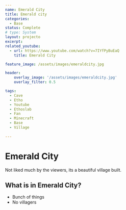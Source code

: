 ```yaml
---
name: Emerald City
title: Emerald city
categories:
  - Base
status: Complete
# type: System
layout: projecto
excerpt: 
related_youtube:
  - url: https://www.youtube.com/watch?v=7IYfPyBuEaQ
    title: Emerald City

feature_image: /assets/images/emeraldcity.jpg

header: 
    overlay_image: '/assets/images/emeraldcity.jpg'
    overlay_filter: 0.5 

tags:
  - Cave
  - Etho
  - Youtube
  - Ethoslab
  - Fan
  - Minecraft
  - Base
  - Village
  
---
```


# Emerald City
Not liked much by the viewers, its a beautiful village built.

## What is in Emerald City?
* Bunch of things
* No villagers